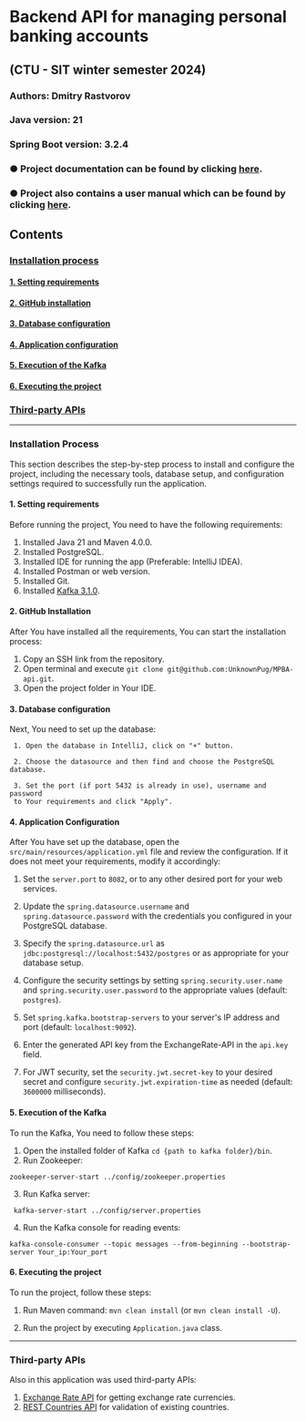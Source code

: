 # Backend API for managing personal banking accounts

## (CTU - SIT winter semester 2024)

### Authors: Dmitry Rastvorov

### Java version: 21

### Spring Boot version: 3.2.4

### ● Project documentation can be found by clicking [here]().

### ● Project also contains a user manual which can be found by clicking [here](https://unknownpug.github.io/MPBA-api/).

## Contents

### [Installation process](#installation)

#### [1. Setting requirements](#requirements)

#### [2. GitHub installation](#github)

#### [3. Database configuration](#database)

#### [4. Application configuration](#configuration)

#### [5. Execution of the Kafka](#kafka)

#### [6. Executing the project](#execution)

### [Third-party APIs](#api)

-- -- --

### <a name="installation"></a> Installation Process

This section describes the step-by-step process to install and configure the project, including the necessary tools, database setup, and configuration settings required to successfully run the application.

#### <a name="requirements"></a>1. Setting requirements

Before running the project, You need to have the following requirements:

1. Installed Java 21 and Maven 4.0.0.
2. Installed PostgreSQL.
3. Installed IDE for running the app (Preferable: IntelliJ IDEA).
4. Installed Postman or web version.
5. Installed Git.
6. Installed [Kafka 3.1.0](https://archive.apache.org/dist/kafka/3.1.0/kafka_2.13-3.1.0.tgz).

#### <a name="github"></a>2. GitHub Installation

After You have installed all the requirements, You can start the installation process:

1. Copy an SSH link from the repository.
2. Open terminal and execute `git clone git@github.com:UnknownPug/MPBA-api.git`.
3. Open the project folder in Your IDE.

#### <a name="database"></a>3. Database configuration

Next, You need to set up the database:

     1. Open the database in IntelliJ, click on "+" button.

     2. Choose the datasource and then find and choose the PostgreSQL database.
     
     3. Set the port (if port 5432 is already in use), username and password 
     to Your requirements and click "Apply".

#### <a name="configuration"></a>4. Application Configuration

After You have set up the database, open the `src/main/resources/application.yml` file and review the configuration.
If it does not meet your requirements, modify it accordingly:

1. Set the `server.port` to `8082`, or to any other desired port for your web services.

2. Update the `spring.datasource.username` and `spring.datasource.password` with the credentials you configured in your
   PostgreSQL database.

3. Specify the `spring.datasource.url` as `jdbc:postgresql://localhost:5432/postgres` or as appropriate for your
   database setup.

4. Configure the security settings by setting `spring.security.user.name` and `spring.security.user.password` to the
   appropriate values (default: `postgres`).

5. Set `spring.kafka.bootstrap-servers` to your server's IP address and port (default: `localhost:9092`).

6. Enter the generated API key from the ExchangeRate-API in the `api.key` field.
   
7. For JWT security, set the `security.jwt.secret-key` to your desired secret and configure
   `security.jwt.expiration-time` as needed (default: `3600000` milliseconds).

#### <a name="kafka"></a>5. Execution of the Kafka

To run the Kafka, You need to follow these steps:

1. Open the installed folder of Kafka `cd {path to kafka folder}/bin`.
2. Run Zookeeper:

```shell
zookeeper-server-start ../config/zookeeper.properties 
```

3. Run Kafka server:

```shell
 kafka-server-start ../config/server.properties
```

4. Run the Kafka console for reading events:

```shell
kafka-console-consumer --topic messages --from-beginning --bootstrap-server Your_ip:Your_port
```

#### <a name="execution"></a>6. Executing the project

To run the project, follow these steps:

1. Run Maven command: `mvn clean install` (or `mvn clean install -U`).

2. Run the project by executing `Application.java` class.

-- -- --

### <a name="api"></a>Third-party APIs

Also in this application was used third-party APIs:

1. [Exchange Rate API](https://app.exchangerate-api.com/dashboard) for getting exchange rate currencies.
2. [REST Countries API](https://restcountries.com) for validation of existing countries.
